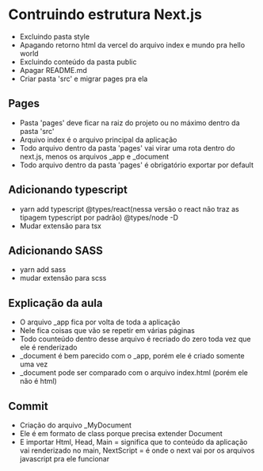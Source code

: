 # Contruindo estrutura Next.js
* Excluindo pasta style
* Apagando retorno html da vercel do arquivo index e mundo pra hello world
* Excluindo conteúdo da pasta public
* Apagar README.md
* Criar pasta 'src' e migrar pages pra ela 


## Pages
* Pasta 'pages' deve ficar na raiz do projeto ou no máximo dentro da pasta 'src'
* Arquivo index é o arquivo principal da aplicação
* Todo arquivo dentro da pasta 'pages' vai virar uma rota dentro do next.js, menos os arquivos _app e _document
* Todo arquivo dentro da pasta 'pages' é obrigatório exportar por default

## Adicionando typescript
* yarn add typescript @types/react(nessa versão o react não traz as tipagem typescript por padrão) @types/node -D
* Mudar extensão para tsx

## Adicionando SASS
* yarn add sass
* mudar extensão para scss

## Explicação da aula
* O arquivo _app fica por volta de toda a aplicação
* Nele fica coisas que vão se repetir em várias páginas
* Todo counteúdo dentro desse arquivo é recriado do zero toda vez que ele é renderizado
* _document é bem parecido com o _app, porém ele é criado somente uma vez
* _document pode ser comparado com o arquivo index.html (porém ele não é html)

## Commit
* Criação do arquivo _MyDocument
* Ele é em formato de class porque precisa extender Document
* E importar Html, Head, Main = significa que to conteúdo da aplicação vai renderizado no main, 
NextScript = é onde o next vai por os arquivos javascript pra ele funcionar

